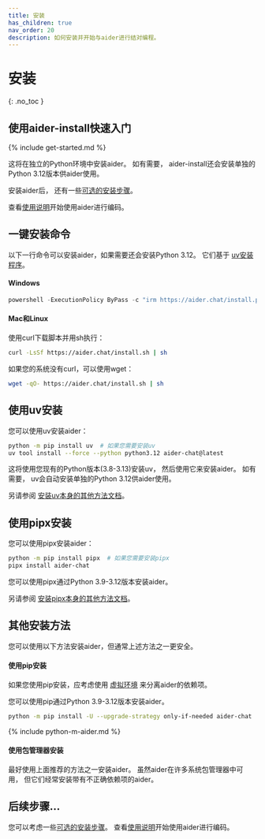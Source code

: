 ```yaml
---
title: 安装
has_children: true
nav_order: 20
description: 如何安装并开始与aider进行结对编程。
---
```


# 安装
{: .no_toc }


## 使用aider-install快速入门

{% include get-started.md %}

这将在独立的Python环境中安装aider。
如有需要，
aider-install还会安装单独的Python 3.12版本供aider使用。

安装aider后，
还有一些[可选的安装步骤](/docs/install/optional.html)。

查看[使用说明](https://aider.chat/docs/usage.html)开始使用aider进行编码。

## 一键安装命令

以下一行命令可以安装aider，如果需要还会安装Python 3.12。
它们基于
[uv安装程序](https://docs.astral.sh/uv/getting-started/installation/)。

#### Windows

```powershell
powershell -ExecutionPolicy ByPass -c "irm https://aider.chat/install.ps1 | iex"
```

#### Mac和Linux

使用curl下载脚本并用sh执行：

```bash
curl -LsSf https://aider.chat/install.sh | sh
```

如果您的系统没有curl，可以使用wget：

```bash
wget -qO- https://aider.chat/install.sh | sh
```


## 使用uv安装

您可以使用uv安装aider：

```bash
python -m pip install uv  # 如果您需要安装uv
uv tool install --force --python python3.12 aider-chat@latest
```

这将使用您现有的Python版本(3.8-3.13)安装uv，
然后使用它来安装aider。
如有需要，
uv会自动安装单独的Python 3.12供aider使用。

另请参阅
[安装uv本身的其他方法文档](https://docs.astral.sh/uv/getting-started/installation/)。

## 使用pipx安装

您可以使用pipx安装aider：

```bash
python -m pip install pipx  # 如果您需要安装pipx
pipx install aider-chat
```

您可以使用pipx通过Python 3.9-3.12版本安装aider。

另请参阅
[安装pipx本身的其他方法文档](https://pipx.pypa.io/stable/installation/)。

## 其他安装方法

您可以使用以下方法安装aider，但通常上述方法之一更安全。

#### 使用pip安装

如果您使用pip安装，应考虑使用
[虚拟环境](https://docs.python.org/3/library/venv.html)
来分离aider的依赖项。

您可以使用pip通过Python 3.9-3.12版本安装aider。

```bash
python -m pip install -U --upgrade-strategy only-if-needed aider-chat
```

{% include python-m-aider.md %}

#### 使用包管理器安装

最好使用上面推荐的方法之一安装aider。
虽然aider在许多系统包管理器中可用，
但它们经常安装带有不正确依赖项的aider。

## 后续步骤...

您可以考虑一些[可选的安装步骤](/docs/install/optional.html)。
查看[使用说明](https://aider.chat/docs/usage.html)开始使用aider进行编码。

